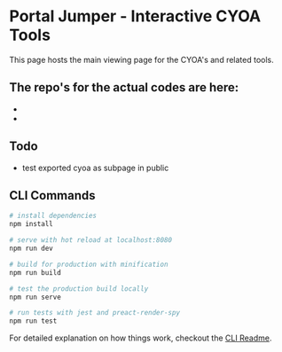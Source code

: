 # Portal Jumper - Interactive CYOA Tools

This page hosts the main viewing page for the CYOA's and related tools.

The repo's for the actual codes are here:
-
-
-

## Todo

- test exported cyoa as subpage in public

## CLI Commands

``` bash
# install dependencies
npm install

# serve with hot reload at localhost:8080
npm run dev

# build for production with minification
npm run build

# test the production build locally
npm run serve

# run tests with jest and preact-render-spy 
npm run test
```

For detailed explanation on how things work, checkout the [CLI Readme](https://github.com/developit/preact-cli/blob/master/README.md).
